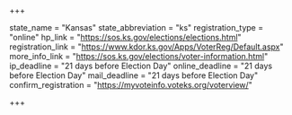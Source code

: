+++

state_name = "Kansas"
state_abbreviation = "ks"
registration_type = "online"
hp_link = "https://sos.ks.gov/elections/elections.html"
registration_link = "https://www.kdor.ks.gov/Apps/VoterReg/Default.aspx"
more_info_link = "https://sos.ks.gov/elections/voter-information.html"
ip_deadline = "21 days before Election Day"
online_deadline = "21 days before Election Day"
mail_deadline = "21 days before Election Day"
confirm_registration = "https://myvoteinfo.voteks.org/voterview/"

+++